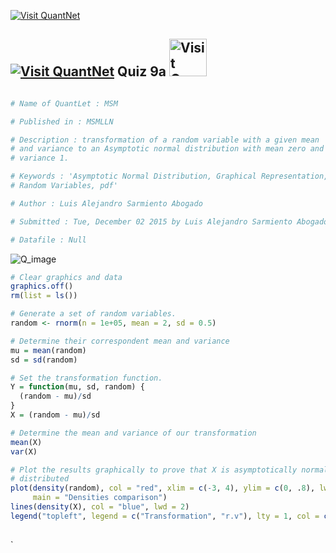 [<img src="https://github.com/QuantLet/Styleguide-and-Validation-procedure/blob/master/pictures/banner.png" alt="Visit QuantNet">](http://quantlet.de/index.php?p=info)

## [<img src="https://github.com/QuantLet/Styleguide-and-Validation-procedure/blob/master/pictures/qloqo.png" alt="Visit QuantNet">](http://quantlet.de/) **Quiz 9a** [<img src="https://github.com/QuantLet/Styleguide-and-Validation-procedure/blob/master/pictures/QN2.png" width="60" alt="Visit QuantNet 2.0">](http://quantlet.de/d3/ia)

```yaml

# Name of QuantLet : MSM

# Published in : MSMLLN

# Description : transformation of a random variable with a given mean
# and variance to an Asymptotic normal distribution with mean zero and
# variance 1.

# Keywords : 'Asymptotic Normal Distribution, Graphical Representation,
# Random Variables, pdf'

# Author : Luis Alejandro Sarmiento Abogado

# Submitted : Tue, December 02 2015 by Luis Alejandro Sarmiento Abogado

# Datafile : Null
```
![Q_image](https://cloud.githubusercontent.com/assets/15620386/11501374/e1df06d0-9833-11e5-95ff-c315ddf32885.png)

```r
# Clear graphics and data
graphics.off()
rm(list = ls())

# Generate a set of random variables.
random <- rnorm(n = 1e+05, mean = 2, sd = 0.5)

# Determine their correspondent mean and variance
mu = mean(random)
sd = sd(random)

# Set the transformation function.
Y = function(mu, sd, random) {
  (random - mu)/sd
}
X = (random - mu)/sd

# Determine the mean and variance of our transformation
mean(X)
var(X)

# Plot the results graphically to prove that X is asymptotically normal
# distributed
plot(density(random), col = "red", xlim = c(-3, 4), ylim = c(0, .8), lwd = 2, 
     main = "Densities comparison")
lines(density(X), col = "blue", lwd = 2)
legend("topleft", legend = c("Transformation", "r.v"), lty = 1, col = c("blue", 
                                                                        "red"), cex = 0.9)

```




`


